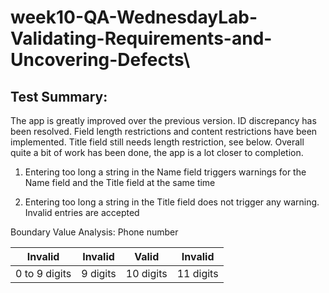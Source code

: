# week10-QA-WednesdayLab-Validating-Requirements-and-Uncovering-Defects\\


## Test Summary:

The app is greatly improved over the previous version. ID discrepancy has been resolved. Field length restrictions and content restrictions have been implemented. Title field still needs length restriction, see below. Overall quite a bit of work has been done, the app is a lot closer to completion.

1. Entering too long a string in the Name field triggers warnings for the Name field and the Title field at the same time

2. Entering too long a string in the Title field does not trigger any warning. Invalid entries are accepted

Boundary Value Analysis: Phone number


|Invalid|Invalid|Valid|Invalid|
|---|---|---|---|
|0 to 9 digits |9 digits |10 digits |11 digits|
